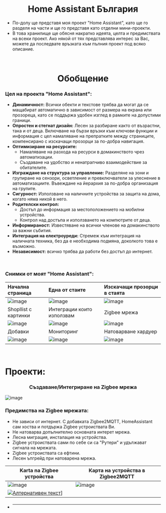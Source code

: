 <h1 align="center">Home Assistant България</h1>

- По-долу ще представя моя проект "Home Assistant", като ще го разделя на части и ще го представя като отделни мини-проекти.
- В това хранилище ще обясня накратко идеята, целта и предимствата на всеки проект. Ако някой от тях представлява интерес за Вас, можете да последвате връзката към пълния проект под всяко описание.
<br>
<h1 align="center" color="red">Обобщение</h1>

### Цел на проекта "Home Assistant":

- **Динамичност:** Всички обекти и текстове трябва да могат да се мащабират автоматично в зависимост от размера на екрана или прозореца, като се поддържа удобен изглед в рамките на допустими граници.
- **Опростен и стегнат дизайн:** Лесен за разбиране както от възрастни, така и от деца. Включване на бързи връзки към ключови функции и информация с цел намаляване на препратките между страниците, компенсирано с изскачащи прозорци за по-добра навигация.
- **Оптимизиране на ресурсите:**
    - Намаляване на разхода на ресурси в домакинството чрез автоматизации.
    - Създаване на удобство и ненатрапчиво взаимодействие за обитателите.
- **Изграждане на структура за управление:** Разделяне на зони и групиране на сензори, осветление и превключватели за улеснение в автоматизациите. Въвеждане на йерархия за по-добра организация на групите.
- **Сигурност:** Използване на наличните устройства за защита на дома, когато няма никой в него.
- **Родителски контрол:**
  - Достъп до информация за местоположението на мобилни устройства.
  - Контрол над достъпа и използването на компютрите от деца.
- **Информираност:** Известяване на всички членове на домакинството за важни събития.
- **Интеграция на електроуреди:** Стремеж към интеграция на наличната техника, без да е необходима подмяна, доколкото това е възможно.
- **Независимост:** всичко трябва да работи без достъп до интернет.

<br>

### Снимки от моят "Home Assistant":
| Начална страница    | Една от стаите      | Изскачащи прозорци в стаята |
|:--------------------|:--------------------|:--------------------|
| ![image](https://github.com/user-attachments/assets/c0aa838d-1254-4fec-b54f-724e8a331a81) | ![image](https://github.com/user-attachments/assets/18d63240-3ce3-438b-826e-0aa0712fdc33) | ![image](https://github.com/user-attachments/assets/7376a137-b84c-48b1-b314-85a92bc1495d) |
| Shopllist с картинки | Интеграции които използвам | Zigbee мрежа |
| ![image](https://github.com/user-attachments/assets/4841bfc5-3007-44a6-8944-828c92286d8d) | ![image](https://github.com/user-attachments/assets/85e188d6-8d55-46ad-871b-fb6422578cfa) | ![image](https://github.com/user-attachments/assets/fe2ebfec-5623-446c-8a3c-8a5f1feacf0a) |
| Добавки | Мониторинг | Натоварване хардуер |
| ![image](https://github.com/user-attachments/assets/cb5b7ebb-7234-4821-9867-abe2de667ae3) | ![image](https://github.com/user-attachments/assets/39dbc905-90aa-4b76-8358-399418b98a6e) | ![image](https://github.com/user-attachments/assets/a2139e51-4ebe-4e87-bc3b-c17f58c0a6a9) |


<br>
<h1 align="left" color="red;">Проекти:</h1>



<h3 align="center"><strong>Създаване/Интегриране на Zigbee мрежа </strong></h3>

![image](https://github.com/Bacard1/HomeAssistant-Bulgaria/blob/main/Statik/IMG/%D1%83%D0%BA%D1%80%D0%B0%D1%81%D0%B0_001.png?raw=true)
### Предимства на Zigbee мрежата:
- Не зависи от интернет. С добавката Zigbee2MQTT, HomeAssistant сам хоства и потдържа Zigbee устроиствата Ви.
- Не натоварва допълнително основната интерет мрежа.
- Лесна миграция, инсталация на устройства.
- Zigbee устроиствата сами по себе си са "Рутери" и удължават сигнала на мрежата.
- Zigbee устроиствата са ефтини.
- Лесен ъпгрейд при натоварена мрежа.

| Karta na Zigbee устройства | Карта на устройства в Zigbee2MQTT |
|--------------------|--------------------|
| ![image](https://github.com/user-attachments/assets/c8c7f7ec-93f8-4f5f-9cc9-c2d30576c9d0)  | ![image](https://github.com/user-attachments/assets/fe2ebfec-5623-446c-8a3c-8a5f1feacf0a) |
| [![Алтернативен текст](https://github.com/Bacard1/HomeAssistant-Bulgaria/blob/main/Statik/IMG/%D0%91%D1%83%D1%82%D0%BE%D0%BD%20%D0%BA%D1%8A%D0%BC%20%D1%86%D0%B5%D0%BB%D0%B8%D1%8F%D1%82%20%D0%BF%D1%80%D0%BE%D0%B5%D0%BA%D1%82.png?raw=true)](https:google.com)] |   |

### 
- ****

